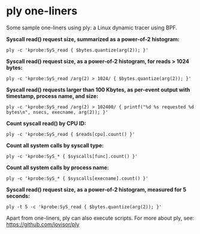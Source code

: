 # ply one-liners

Some sample one-liners using ply: a Linux dynamic tracer using BPF.

**Syscall read() request size, summarized as a power-of-2 histogram:**
```
ply -c 'kprobe:SyS_read { $bytes.quantize(arg(2)); }'
```

**Syscall read() request size, as a power-of-2 histogram, for reads > 1024 bytes:**
```
ply -c 'kprobe:SyS_read /arg(2) > 1024/ { $bytes.quantize(arg(2)); }'
```

**Syscall read() requests larger than 100 Kbytes, as per-event output with timestamp, process name, and size:**
```
ply -c 'kprobe:SyS_read /arg(2) > 102400/ { printf("%d %s requested %d bytes\n", nsecs, execname, arg(2)); }'
```

**Count syscall read() by CPU ID:**
```
ply -c 'kprobe:SyS_read { $reads[cpu].count() }'
```

**Count all system calls by syscall type:**
```
ply -c 'kprobe:SyS_* { $syscalls[func].count() }'
```

**Count all system calls by process name:**
```
ply -c 'kprobe:SyS_* { $syscalls[execname].count() }'
```

**Syscall read() request size, as a power-of-2 histogram, measured for 5 seconds:**
```
ply -t 5 -c 'kprobe:SyS_read { $bytes.quantize(arg(2)); }'
```

Apart from one-liners, ply can also execute scripts. For more about ply, see: https://github.com/iovisor/ply

